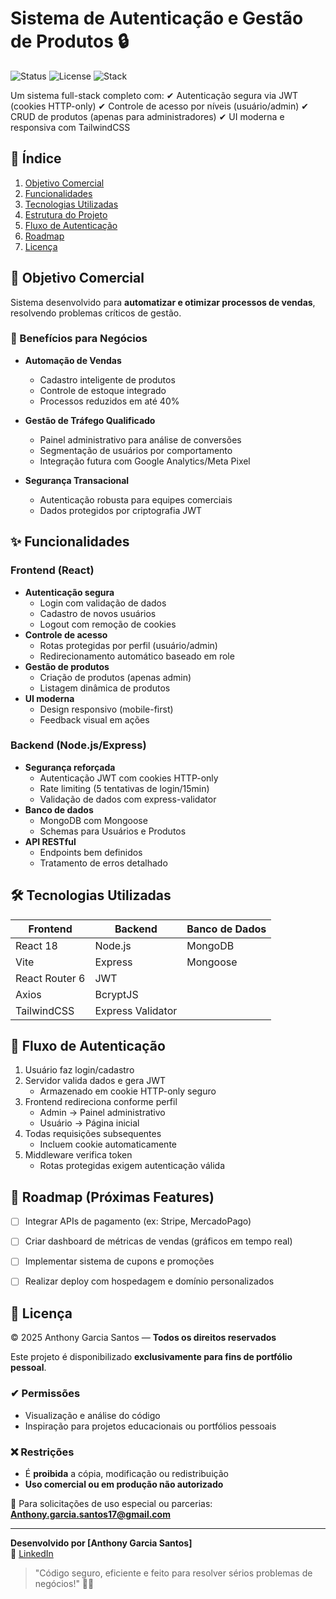 # Sistema de Autenticação e Gestão de Produtos 🔒
![Status](https://img.shields.io/badge/status-em%20desenvolvimento-yellow)
![License](https://img.shields.io/badge/license-Pessoal-red)
![Stack](https://img.shields.io/badge/stack-Node.js%20%2B%20React-blue)

Um sistema full-stack completo com:
✔ Autenticação segura via JWT (cookies HTTP-only)
✔ Controle de acesso por níveis (usuário/admin)
✔ CRUD de produtos (apenas para administradores)
✔ UI moderna e responsiva com TailwindCSS

## 📌 Índice
1. [Objetivo Comercial](#objetivo-comercial)
2. [Funcionalidades](#funcionalidades)
3. [Tecnologias Utilizadas](#tecnologias-utilizadas)
4. [Estrutura do Projeto](#estrutura-do-projeto)
5. [Fluxo de Autenticação](#fluxo-de-autenticação)
6. [Roadmap](#roadmap)
7. [Licença](#licença)


## 🎯 Objetivo Comercial
Sistema desenvolvido para **automatizar e otimizar processos de vendas**, resolvendo problemas críticos de gestão.

### 🚀 Benefícios para Negócios
- **Automação de Vendas**
  - Cadastro inteligente de produtos
  - Controle de estoque integrado
  - Processos reduzidos em até 40%

- **Gestão de Tráfego Qualificado**
  - Painel administrativo para análise de conversões
  - Segmentação de usuários por comportamento
  - Integração futura com Google Analytics/Meta Pixel

- **Segurança Transacional**
  - Autenticação robusta para equipes comerciais
  - Dados protegidos por criptografia JWT

## ✨ Funcionalidades

### Frontend (React)
- **Autenticação segura**
  - Login com validação de dados
  - Cadastro de novos usuários
  - Logout com remoção de cookies
- **Controle de acesso**
  - Rotas protegidas por perfil (usuário/admin)
  - Redirecionamento automático baseado em role
- **Gestão de produtos**
  - Criação de produtos (apenas admin)
  - Listagem dinâmica de produtos
- **UI moderna**
  - Design responsivo (mobile-first)
  - Feedback visual em ações

### Backend (Node.js/Express)
- **Segurança reforçada**
  - Autenticação JWT com cookies HTTP-only
  - Rate limiting (5 tentativas de login/15min)
  - Validação de dados com express-validator
- **Banco de dados**
  - MongoDB com Mongoose
  - Schemas para Usuários e Produtos
- **API RESTful**
  - Endpoints bem definidos
  - Tratamento de erros detalhado

## 🛠 Tecnologias Utilizadas

| **Frontend**       | **Backend**         | **Banco de Dados** |
|--------------------|--------------------|--------------------|
| React 18           | Node.js            | MongoDB            |
| Vite               | Express            | Mongoose           |
| React Router 6     | JWT                |                    |
| Axios              | BcryptJS           |                    |
| TailwindCSS        | Express Validator  |                    |


## 🔐 Fluxo de Autenticação
1. Usuário faz login/cadastro
2. Servidor valida dados e gera JWT
   - Armazenado em cookie HTTP-only seguro
3. Frontend redireciona conforme perfil
   - Admin → Painel administrativo
   - Usuário → Página inicial
4. Todas requisições subsequentes
   - Incluem cookie automaticamente
5. Middleware verifica token
   - Rotas protegidas exigem autenticação válida

## 🔮 Roadmap (Próximas Features)
- [ ] Integrar APIs de pagamento (ex: Stripe, MercadoPago)
- [ ] Criar dashboard de métricas de vendas (gráficos em tempo real)
- [ ] Implementar sistema de cupons e promoções
- [ ] Realizar deploy com hospedagem e domínio personalizados

      
## 📝 Licença

© 2025 Anthony Garcia Santos — **Todos os direitos reservados**

Este projeto é disponibilizado **exclusivamente para fins de portfólio pessoal**.

### ✔ Permissões
- Visualização e análise do código
- Inspiração para projetos educacionais ou portfólios pessoais

### ❌ Restrições
- É **proibida** a cópia, modificação ou redistribuição
- **Uso comercial ou em produção não autorizado**

📧 Para solicitações de uso especial ou parcerias:  
**Anthony.garcia.santos17@gmail.com**


---

**Desenvolvido por [Anthony Garcia Santos]**  
🔗 [LinkedIn](https://www.linkedin.com/in/anthony-santos-17820b358/)  

> "Código seguro, eficiente e feito para resolver sérios problemas de negócios!" 💼🚀


